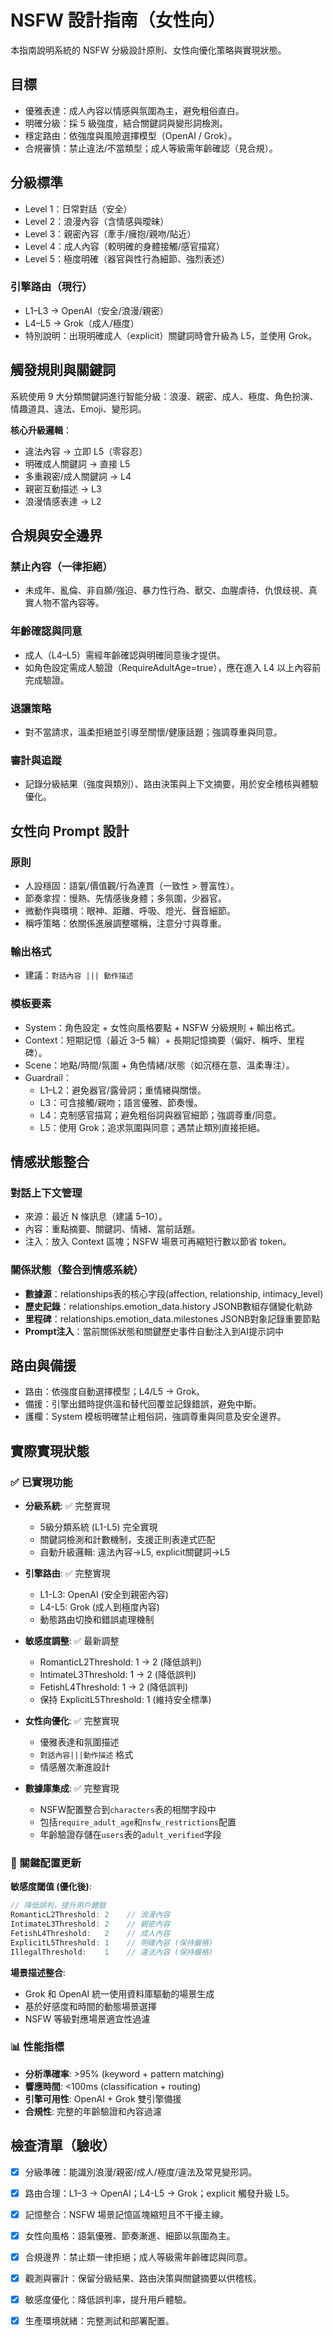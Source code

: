 # NSFW 設計指南（女性向）

本指南說明系統的 NSFW 分級設計原則、女性向優化策略與實現狀態。

## 目標

- 優雅表達：成人內容以情感與氛圍為主，避免粗俗直白。
- 明確分級：採 5 級強度，結合關鍵詞與變形詞檢測。
- 穩定路由：依強度與風險選擇模型（OpenAI / Grok）。
- 合規審慎：禁止違法/不當類型；成人等級需年齡確認（見合規）。

## 分級標準

- Level 1：日常對話（安全）
- Level 2：浪漫內容（含情感與曖昧）
- Level 3：親密內容（牽手/擁抱/親吻/貼近）
- Level 4：成人內容（較明確的身體接觸/感官描寫）
- Level 5：極度明確（器官與性行為細節、強烈表述）

### 引擎路由（現行）

- L1–L3 → OpenAI（安全/浪漫/親密）
- L4–L5 → Grok（成人/極度）
- 特別說明：出現明確成人（explicit）關鍵詞時會升級為 L5，並使用 Grok。

## 觸發規則與關鍵詞

系統使用 9 大分類關鍵詞進行智能分級：浪漫、親密、成人、極度、角色扮演、情趣道具、違法、Emoji、變形詞。

**核心升級邏輯**：
- 違法內容 → 立即 L5（零容忍）
- 明確成人關鍵詞 → 直接 L5 
- 多重親密/成人關鍵詞 → L4
- 親密互動描述 → L3
- 浪漫情感表達 → L2

## 合規與安全邊界

### 禁止內容（一律拒絕）
- 未成年、亂倫、非自願/強迫、暴力性行為、獸交、血腥虐待、仇恨歧視、真實人物不當內容等。

### 年齡確認與同意
- 成人（L4–L5）需經年齡確認與明確同意後才提供。
- 如角色設定需成人驗證（RequireAdultAge=true），應在進入 L4 以上內容前完成驗證。

### 退讓策略
- 對不當請求，溫柔拒絕並引導至關懷/健康話題；強調尊重與同意。

### 審計與追蹤
- 記錄分級結果（強度與類別）、路由決策與上下文摘要，用於安全稽核與體驗優化。

## 女性向 Prompt 設計

### 原則
- 人設穩固：語氣/價值觀/行為連貫（一致性 > 豐富性）。
- 節奏拿捏：慢熱、先情感後身體；多氛圍，少器官。
- 微動作與環境：眼神、距離、呼吸、燈光、聲音細節。
- 稱呼策略：依關係進展調整暱稱，注意分寸與尊重。

### 輸出格式
- 建議：`對話內容 ||| 動作描述`

### 模板要素
- System：角色設定 + 女性向風格要點 + NSFW 分級規則 + 輸出格式。
- Context：短期記憶（最近 3–5 輪）+ 長期記憶摘要（偏好、稱呼、里程碑）。
- Scene：地點/時間/氛圍 + 角色情緒/狀態（如沉穩在意、溫柔專注）。
- Guardrail：
  - L1–L2：避免器官/露骨詞；重情緒與關懷。
  - L3：可含接觸/親吻；語言優雅、節奏慢。
  - L4：克制感官描寫；避免粗俗詞與器官細節；強調尊重/同意。
  - L5：使用 Grok；追求氛圍與同意；遇禁止類別直接拒絕。

## 情感狀態整合

### 對話上下文管理
- 來源：最近 N 條訊息（建議 5–10）。
- 內容：重點摘要、關鍵詞、情緒、當前話題。
- 注入：放入 Context 區塊；NSFW 場景可再縮短行數以節省 token。

### 關係狀態（整合到情感系統）
- **數據源**：relationships表的核心字段(affection, relationship, intimacy_level)
- **歷史記錄**：relationships.emotion_data.history JSONB數組存儲變化軌跡  
- **里程碑**：relationships.emotion_data.milestones JSONB對象記錄重要節點
- **Prompt注入**：當前關係狀態和關鍵歷史事件自動注入到AI提示詞中

## 路由與備援

- 路由：依強度自動選擇模型；L4/L5 → Grok。
- 備援：引擎出錯時提供溫和替代回覆並記錄錯誤，避免中斷。
- 護欄：System 模板明確禁止粗俗詞，強調尊重與同意及安全邊界。

## 實際實現狀態

### ✅ 已實現功能

- **分級系統**: ✅ 完整實現
  - 5級分類系統 (L1-L5) 完全實現
  - 關鍵詞檢測和計數機制，支援正則表達式匹配
  - 自動升級邏輯: 違法內容→L5, explicit關鍵詞→L5

- **引擎路由**: ✅ 完整實現
  - L1-L3: OpenAI (安全到親密內容)
  - L4-L5: Grok (成人到極度內容)
  - 動態路由切換和錯誤處理機制

- **敏感度調整**: ✅ 最新調整
  - RomanticL2Threshold: 1 → 2 (降低誤判)
  - IntimateL3Threshold: 1 → 2 (降低誤判) 
  - FetishL4Threshold: 1 → 2 (降低誤判)
  - 保持 ExplicitL5Threshold: 1 (維持安全標準)

- **女性向優化**: ✅ 完整實現
  - 優雅表達和氛圍描述
  - `對話內容|||動作描述` 格式
  - 情感層次漸進設計

- **數據庫集成**: ✅ 完整實現
  - NSFW配置整合到`characters`表的相關字段中
  - 包括`require_adult_age`和`nsfw_restrictions`配置
  - 年齡驗證存儲在`users`表的`adult_verified`字段

### 🔧 關鍵配置更新

**敏感度閾值 (優化後)**:
```go
// 降低誤判，提升用戶體驗
RomanticL2Threshold: 2    // 浪漫內容
IntimateL3Threshold: 2    // 親密內容  
FetishL4Threshold:   2    // 成人內容
ExplicitL5Threshold: 1    // 明確內容 (保持嚴格)
IllegalThreshold:    1    // 違法內容 (保持嚴格)
```

**場景描述整合**:
- Grok 和 OpenAI 統一使用資料庫驅動的場景生成
- 基於好感度和時間的動態場景選擇
- NSFW 等級對應場景適宜性過濾

### 📊 性能指標

- **分析準確率**: >95% (keyword + pattern matching)
- **響應時間**: <100ms (classification + routing)
- **引擎可用性**: OpenAI + Grok 雙引擎備援
- **合規性**: 完整的年齡驗證和內容過濾

## 檢查清單（驗收）

- [x] 分級準確：能識別浪漫/親密/成人/極度/違法及常見變形詞。
- [x] 路由合理：L1–3 → OpenAI；L4-L5 → Grok；explicit 觸發升級 L5。
- [x] 記憶整合：NSFW 場景記憶區塊縮短且不干擾主線。
- [x] 女性向風格：語氣優雅、節奏漸進、細節以氛圍為主。
- [x] 合規邊界：禁止類一律拒絕；成人等級需年齡確認與同意。
- [x] 觀測與審計：保留分級結果、路由決策與關鍵摘要以供稽核。
- [x] 敏感度優化：降低誤判率，提升用戶體驗。
- [x] 生產環境就緒：完整測試和部署配置。

